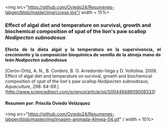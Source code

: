 
<img src="https://github.com/Oviedo24/Resumenes-labgen/blob/master/img/cicese.jpg"/ width = 15%>

### Effect of algal diet and temperature on survival, growth and biochemical composition of spat of the lion's paw scallop *Nodipecten subnodosus*
#### <p align="justify">Efecto de la dieta algal y la temperatura en la supervivencia, el crecimiento y la composición bioquímica de semilla de la almeja mano de león *Nodipecten subnodosus*
[Cerón-Ortíz, A. N., B. Cordero, B. O. Arredondo-Vega y D. Voltolina. 2009. Effect of algal diet and temperature on survival, growth and biochemical composition of spat of the lion's paw scallop *Nodipecten subnodosus*; *Aquaculture*, 298: 64-69.] (http://www.sciencedirect.com/science/article/pii/S0044848609008333)
#### Resumen por: Priscila Oviedo Velázquez
<img src="https://github.com/Oviedo24/Resumenes-labgen/blob/master/img/Imagen-animada-Almeja-04.gif" / width = 10%>
